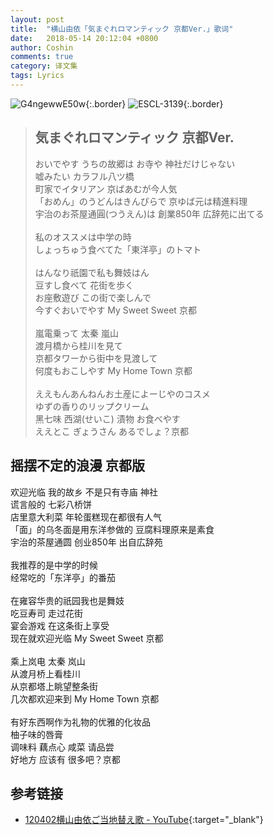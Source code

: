 ```yaml
---
layout: post
title:  "横山由依「気まぐれロマンティック 京都Ver.」歌词"
date:   2018-05-14 20:12:04 +0800
author: Coshin
comments: true
category: 译文集
tags: Lyrics
---
```

![G4ngewwE50w](https://i.ytimg.com/vi/G4ngewwE50w/maxresdefault.jpg){:.border}
![ESCL-3139](https://is3-ssl.mzstatic.com/image/thumb/Music124/v4/d4/36/f5/d436f5e9-07c7-a6ee-bb8e-71bb696d3dd7/source/600x600bb.jpg){:.border}

<blockquote class="original">
  <h2>気まぐれロマンティック 京都Ver.</h2>
  <p>
    おいでやす うちの故郷は お寺や 神社だけじゃない<br>
    嘘みたい カラフル八ツ橋<br>
    町家でイタリアン 京ばあむが今人気<br>
    「おめん」のうどんはきんぴらで 京ゆば元は精進料理<br>
    宇治のお茶屋通圓(つうえん)は 創業850年 広辞苑に出てる<br>
    <br>
    私のオススメは中学の時<br>
    しょっちゅう食べてた「東洋亭」のトマト<br>
    <br>
    はんなり祇園で私も舞妓はん<br>
    豆すし食べて 花街を歩く<br>
    お座敷遊び この街で楽しんで<br>
    今すぐおいでやす My Sweet Sweet 京都<br>
    <br>
    嵐電乗って 太秦 嵐山<br>
    渡月橋から桂川を見て<br>
    京都タワーから街中を見渡して<br>
    何度もおこしやす My Home Town 京都<br>
    <br>
    ええもんあんねんお土産によーじやのコスメ<br>
    ゆずの香りのリップクリーム<br>
    黑七味 西湖(せいこ) 漬物 お食べやす<br>
    ええとこ ぎょうさん あるでしょ？京都
  </p>
</blockquote>

<div class="translation">
  <h2>摇摆不定的浪漫 京都版</h2>
  <p>
    欢迎光临 我的故乡 不是只有寺庙 神社<br>
    谎言般的 七彩八桥饼<br>
    店里意大利菜 年轮蛋糕现在都很有人气<br>
    「面」的乌冬面是用东洋参做的 豆腐料理原来是素食<br>
    宇治的茶屋通圆 创业850年 出自広辞苑<br>
    <br>
    我推荐的是中学的时候<br>
    经常吃的「东洋亭」的番茄<br>
    <br>
    在雍容华贵的祇园我也是舞妓<br>
    吃豆寿司 走过花街<br>
    宴会游戏 在这条街上享受<br>
    现在就欢迎光临 My Sweet Sweet 京都<br>
    <br>
    乘上岚电 太秦 岚山<br>
    从渡月桥上看桂川<br>
    从京都塔上眺望整条街<br>
    几次都欢迎来到 My Home Town 京都<br>
    <br>
    有好东西啊作为礼物的优雅的化妆品<br>
    柚子味的唇膏<br>
    调味料 藕点心 咸菜 请品尝<br>
    好地方 应该有 很多吧？京都
  </p>
</div>

## 参考链接

* [120402横山由依ご当地替え歌 - YouTube](https://youtu.be/G4ngewwE50w){:target="_blank"}
